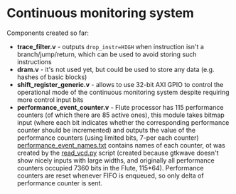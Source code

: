 
# Continuous monitoring system

Components created so far:
* **trace_filter.v** - outputs `drop_instr=HIGH` when instruction isn't a branch/jump/return, which can be used to avoid storing such instructions
* **dram.v** - it's not used yet, but could be used to store any data (e.g. hashes of basic blocks)
* **shift_register_generic.v** - allows to use 32-bit AXI GPIO to control the operational mode of the continuous monitoring system despite requiring more control input bits
* **performance_event_counter.v** - Flute processor has 115 performance counters (of which there are 85 active ones), this module takes bitmap input (where each bit indicates whether the corresponding performance counter should be incremented) and outputs the value of the performance counters (using limited bits, 7-per each counter)  [performance_event_names.txt](./src_pynq/performance_event_names.txt) contains names of each counter, ot was created by the [read_vcd.py](https://github.com/michalmonday/Flute/blob/continuous_monitoring/builds/RV64ACDFIMSUxCHERI_Flute_verilator/vcd/read_vcd.py) script (created because gtkwave doesn't show nicely inputs with large widths, and originally all performance counters occupied 7360 bits in the Flute, 115*64). Performance counters are reset whenever FIFO is enqueued, so only delta of performance counter is sent.